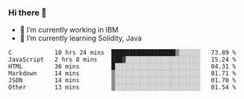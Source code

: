 ### Hi there 👋

<!--
**mathcodeman/mathcodeman** is a ✨ _special_ ✨ repository because its `README.md` (this file) appears on your GitHub profile.

Here are some ideas to get you started:

- 🔭 I’m currently working on ...
- 🌱 I’m currently learning ...
- 👯 I’m looking to collaborate on ...
- 🤔 I’m looking for help with ...
- 💬 Ask me about ...
- 📫 How to reach me: ...
- 😄 Pronouns: ...
- ⚡ Fun fact: ...
-->

- 🔭 I’m currently working in IBM
- 🌱 I’m currently learning Solidity, Java

<!--START_SECTION:waka-->

```text
C            10 hrs 24 mins  ██████████████████▒░░░░░░   73.89 %
JavaScript   2 hrs 8 mins    ███▓░░░░░░░░░░░░░░░░░░░░░   15.24 %
HTML         36 mins         █░░░░░░░░░░░░░░░░░░░░░░░░   04.31 %
Markdown     14 mins         ▒░░░░░░░░░░░░░░░░░░░░░░░░   01.71 %
JSON         14 mins         ▒░░░░░░░░░░░░░░░░░░░░░░░░   01.70 %
Other        13 mins         ▒░░░░░░░░░░░░░░░░░░░░░░░░   01.54 %
```

<!--END_SECTION:waka-->
